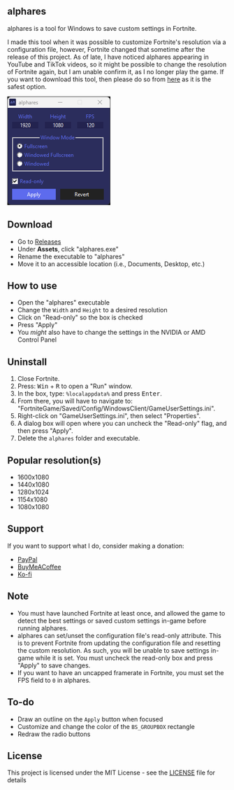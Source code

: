 ## alphares
alphares is a tool for Windows to save custom settings in Fortnite.

I made this tool when it was possible to customize Fortnite's resolution via a configuration file, however, Fortnite changed that sometime after the release of this project. As of late, I have noticed alphares appearing in YouTube and TikTok videos, so it might be possible to change the resolution of Fortnite again, but I am unable confirm it, as I no longer play the game. If you want to download this tool, then please do so from [here](https://github.com/braycarlson/alphares/releases/tag/1.2.3) as it is the safest option.

![alphares](https://raw.githubusercontent.com/braycarlson/alphares/master/alphares/asset/alphares.png)

## Download
* Go to [Releases](https://github.com/braycarlson/alphares/releases/tag/1.2.3)
* Under **Assets**, click "alphares.exe"
* Rename the executable to "alphares"
* Move it to an accessible location (i.e., Documents, Desktop, etc.)

## How to use
* Open the "alphares" executable
* Change the `Width` and `Height` to a desired resolution
* Click on "Read-only" so the box is checked
* Press "Apply"
* You *might* also have to change the settings in the NVIDIA or AMD Control Panel

## Uninstall

1. Close Fortnite.
2. Press: <kbd>Win</kbd> + <kbd>R</kbd> to open a "Run" window.
3. In the box, type: `%localappdata%` and press <kbd>Enter</kbd>.
4. From there, you will have to navigate to: "FortniteGame/Saved/Config/WindowsClient/GameUserSettings.ini".
5. Right-click on "GameUserSettings.ini", then select "Properties".
6. A dialog box will open where you can uncheck the "Read-only" flag, and then press "Apply".
7. Delete the `alphares` folder and executable.

## Popular resolution(s)
* 1600x1080
* 1440x1080
* 1280x1024
* 1154x1080
* 1080x1080

## Support
If you want to support what I do, consider making a donation:
* [PayPal](https://www.paypal.com/donate/?business=4RVQB7W25BNJA&no_recurring=0&currency_code=CAD)
* [BuyMeACoffee](https://www.buymeacoffee.com/braycarlson)
* [Ko-fi](https://ko-fi.com/braycarlson)

## Note
* You must have launched Fortnite at least once, and allowed the game to detect the best settings or saved custom settings in-game before running alphares.
* alphares can set/unset the configuration file's read-only attribute. This is to prevent Fortnite from updating the configuration file and resetting the custom resolution. As such, you will be unable to save settings in-game while it is set. You must uncheck the read-only box and press "Apply" to save changes.
* If you want to have an uncapped framerate in Fortnite, you must set the FPS field to `0` in alphares.

## To-do
* Draw an outline on the `Apply` button when focused
* Customize and change the color of the `BS_GROUPBOX` rectangle
* Redraw the radio buttons

## License
This project is licensed under the MIT License - see the [LICENSE](LICENSE) file for details
